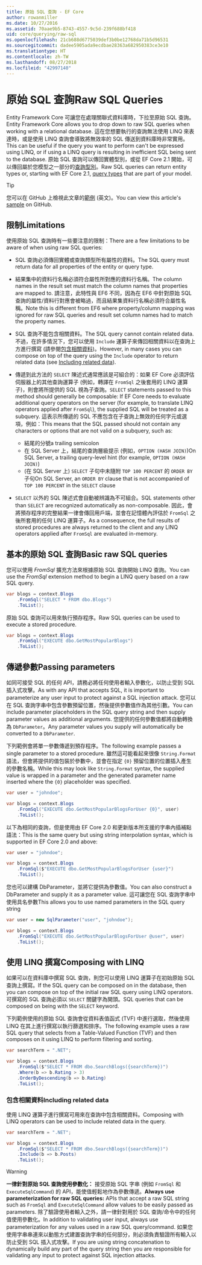 ```yaml
---
title: 原始 SQL 查詢 - EF Core
author: rowanmiller
ms.date: 10/27/2016
ms.assetid: 70aae9b5-8743-4557-9c5d-239f688bf418
uid: core/querying/raw-sql
ms.openlocfilehash: 21cb688d6775039def3b0be12768da71b5d96531
ms.sourcegitcommit: dadee5905ada9ecdbae28363a682950383ce3e10
ms.translationtype: HT
ms.contentlocale: zh-TW
ms.lasthandoff: 08/27/2018
ms.locfileid: "42997140"
---
```

# <a name="raw-sql-queries"></a><span data-ttu-id="644df-102">原始 SQL 查詢</span><span class="sxs-lookup"><span data-stu-id="644df-102">Raw SQL Queries</span></span>

<span data-ttu-id="644df-103">Entity Framework Core 可讓您在處理關聯式資料庫時，下拉至原始 SQL 查詢。</span><span class="sxs-lookup"><span data-stu-id="644df-103">Entity Framework Core allows you to drop down to raw SQL queries when working with a relational database.</span></span> <span data-ttu-id="644df-104">這在您想要執行的查詢無法使用 LINQ 來表達時，或是使用 LINQ 查詢會導致將無效率的 SQL 傳送到資料庫時非常實用。</span><span class="sxs-lookup"><span data-stu-id="644df-104">This can be useful if the query you want to perform can't be expressed using LINQ, or if using a LINQ query is resulting in inefficient SQL being sent to the database.</span></span> <span data-ttu-id="644df-105">原始 SQL 查詢可以傳回實體型別，或從 EF Core 2.1 開始，可以傳回屬於您模型之一部分的[查詢型別](xref:core/modeling/query-types)。</span><span class="sxs-lookup"><span data-stu-id="644df-105">Raw SQL queries can return entity types or, starting with EF Core 2.1, [query types](xref:core/modeling/query-types) that are part of your model.</span></span>

> [!TIP]  
> <span data-ttu-id="644df-106">您可以在 GitHub 上檢視此文章的[範例](https://github.com/aspnet/EntityFramework.Docs/tree/master/samples/core/Querying) \(英文\)。</span><span class="sxs-lookup"><span data-stu-id="644df-106">You can view this article's [sample](https://github.com/aspnet/EntityFramework.Docs/tree/master/samples/core/Querying) on GitHub.</span></span>

## <a name="limitations"></a><span data-ttu-id="644df-107">限制</span><span class="sxs-lookup"><span data-stu-id="644df-107">Limitations</span></span>

<span data-ttu-id="644df-108">使用原始 SQL 查詢時有一些要注意的限制：</span><span class="sxs-lookup"><span data-stu-id="644df-108">There are a few limitations to be aware of when using raw SQL queries:</span></span>

* <span data-ttu-id="644df-109">SQL 查詢必須傳回實體或查詢類型所有屬性的資料。</span><span class="sxs-lookup"><span data-stu-id="644df-109">The SQL query must return data for all properties of the entity or query type.</span></span>

* <span data-ttu-id="644df-110">結果集中的資料行名稱必須符合屬性所對應的資料行名稱。</span><span class="sxs-lookup"><span data-stu-id="644df-110">The column names in the result set must match the column names that properties are mapped to.</span></span> <span data-ttu-id="644df-111">請注意，此特性與 EF6 不同，因為在 EF6 中針對原始 SQL 查詢的屬性/資料行對應會被略過，而且結果集資料行名稱必須符合屬性名稱。</span><span class="sxs-lookup"><span data-stu-id="644df-111">Note this is different from EF6 where property/column mapping was ignored for raw SQL queries and result set column names had to match the property names.</span></span>

* <span data-ttu-id="644df-112">SQL 查詢不能包含相關資料。</span><span class="sxs-lookup"><span data-stu-id="644df-112">The SQL query cannot contain related data.</span></span> <span data-ttu-id="644df-113">不過，在許多情況下，您可以使用 `Include` 運算子來傳回相關資料以在查詢上方進行撰寫 (請參閱[包含相關資料](#including-related-data))。</span><span class="sxs-lookup"><span data-stu-id="644df-113">However, in many cases you can compose on top of the query using the `Include` operator to return related data (see [Including related data](#including-related-data)).</span></span>

* <span data-ttu-id="644df-114">傳遞到此方法的 `SELECT` 陳述式通常應該是可組合的：如果 EF Core 必須評估伺服器上的其他查詢運算子 (例如，轉譯在 `FromSql` 之後套用的 LINQ 運算子)，則會將所提供的 SQL 視為子查詢。</span><span class="sxs-lookup"><span data-stu-id="644df-114">`SELECT` statements passed to this method should generally be composable: If EF Core needs to evaluate additional query operators on the server (for example, to translate LINQ operators applied after `FromSql`), the supplied SQL will be treated as a subquery.</span></span> <span data-ttu-id="644df-115">這表示所傳遞的 SQL 不應包含在子查詢上無效的任何字元或選項，例如：</span><span class="sxs-lookup"><span data-stu-id="644df-115">This means that the SQL passed should not contain any characters or options that are not valid on a subquery, such as:</span></span>
  * <span data-ttu-id="644df-116">結尾的分號</span><span class="sxs-lookup"><span data-stu-id="644df-116">a trailing semicolon</span></span>
  * <span data-ttu-id="644df-117">在 SQL Server 上，結尾的查詢層級提示 (例如，`OPTION (HASH JOIN)`)</span><span class="sxs-lookup"><span data-stu-id="644df-117">On SQL Server, a trailing query-level hint (for example, `OPTION (HASH JOIN)`)</span></span>
  * <span data-ttu-id="644df-118">(在 SQL Server 上) `SELECT` 子句中未隨附 `TOP 100 PERCENT` 的 `ORDER BY` 子句</span><span class="sxs-lookup"><span data-stu-id="644df-118">On SQL Server, an `ORDER BY` clause that is not accompanied of `TOP 100 PERCENT` in the `SELECT` clause</span></span>

* <span data-ttu-id="644df-119">`SELECT` 以外的 SQL 陳述式會自動被辨識為不可組合。</span><span class="sxs-lookup"><span data-stu-id="644df-119">SQL statements other than `SELECT` are recognized automatically as non-composable.</span></span> <span data-ttu-id="644df-120">因此，會將預存程序的完整結果一律會傳回用戶端，並會在記憶體內評估於 `FromSql` 之後所套用的任何 LINQ 運算子。</span><span class="sxs-lookup"><span data-stu-id="644df-120">As a consequence, the full results of stored procedures are always returned to the client and any LINQ operators applied after `FromSql` are evaluated in-memory.</span></span>

## <a name="basic-raw-sql-queries"></a><span data-ttu-id="644df-121">基本的原始 SQL 查詢</span><span class="sxs-lookup"><span data-stu-id="644df-121">Basic raw SQL queries</span></span>

<span data-ttu-id="644df-122">您可以使用 *FromSql* 擴充方法來根據原始 SQL 查詢開始 LINQ 查詢。</span><span class="sxs-lookup"><span data-stu-id="644df-122">You can use the *FromSql* extension method to begin a LINQ query based on a raw SQL query.</span></span>

<!-- [!code-csharp[Main](samples/core/Querying/Querying/RawSQL/Sample.cs)] -->
``` csharp
var blogs = context.Blogs
    .FromSql("SELECT * FROM dbo.Blogs")
    .ToList();
```

<span data-ttu-id="644df-123">原始 SQL 查詢可以用來執行預存程序。</span><span class="sxs-lookup"><span data-stu-id="644df-123">Raw SQL queries can be used to execute a stored procedure.</span></span>

<!-- [!code-csharp[Main](samples/core/Querying/Querying/RawSQL/Sample.cs)] -->
``` csharp
var blogs = context.Blogs
    .FromSql("EXECUTE dbo.GetMostPopularBlogs")
    .ToList();
```

## <a name="passing-parameters"></a><span data-ttu-id="644df-124">傳遞參數</span><span class="sxs-lookup"><span data-stu-id="644df-124">Passing parameters</span></span>

<span data-ttu-id="644df-125">如同可接受 SQL 的任何 API，請務必將任何使用者輸入參數化，以防止受到 SQL 插入式攻擊。</span><span class="sxs-lookup"><span data-stu-id="644df-125">As with any API that accepts SQL, it is important to parameterize any user input to protect against a SQL injection attack.</span></span> <span data-ttu-id="644df-126">您可以在 SQL 查詢字串中包含參數預留位置，然後提供參數值作為其他引數。</span><span class="sxs-lookup"><span data-stu-id="644df-126">You can include parameter placeholders in the SQL query string and then supply parameter values as additional arguments.</span></span> <span data-ttu-id="644df-127">您提供的任何參數值都將自動轉換為 `DbParameter`。</span><span class="sxs-lookup"><span data-stu-id="644df-127">Any parameter values you supply will automatically be converted to a `DbParameter`.</span></span>

<span data-ttu-id="644df-128">下列範例會將單一參數傳遞到預存程序。</span><span class="sxs-lookup"><span data-stu-id="644df-128">The following example passes a single parameter to a stored procedure.</span></span> <span data-ttu-id="644df-129">雖然這可能看起來很像 `String.Format` 語法，但會將提供的值包裝於參數中，並會在指定 `{0}` 預留位置的位置插入產生的參數名稱。</span><span class="sxs-lookup"><span data-stu-id="644df-129">While this may look like `String.Format` syntax, the supplied value is wrapped in a parameter and the generated parameter name inserted where the `{0}` placeholder was specified.</span></span>

<!-- [!code-csharp[Main](samples/core/Querying/Querying/RawSQL/Sample.cs)] -->
``` csharp
var user = "johndoe";

var blogs = context.Blogs
    .FromSql("EXECUTE dbo.GetMostPopularBlogsForUser {0}", user)
    .ToList();
```

<span data-ttu-id="644df-130">以下為相同的查詢，但是使用由 EF Core 2.0 和更新版本所支援的字串內插補點語法：</span><span class="sxs-lookup"><span data-stu-id="644df-130">This is the same query but using string interpolation syntax, which is supported in EF Core 2.0 and above:</span></span>

<!-- [!code-csharp[Main](samples/core/Querying/Querying/RawSQL/Sample.cs)] -->
``` csharp
var user = "johndoe";

var blogs = context.Blogs
    .FromSql($"EXECUTE dbo.GetMostPopularBlogsForUser {user}")
    .ToList();
```

<span data-ttu-id="644df-131">您也可以建構 DbParameter，並將它提供為參數值。</span><span class="sxs-lookup"><span data-stu-id="644df-131">You can also construct a DbParameter and supply it as a parameter value.</span></span> <span data-ttu-id="644df-132">這可讓您在 SQL 查詢字串中使用具名參數</span><span class="sxs-lookup"><span data-stu-id="644df-132">This allows you to use named parameters in the SQL query string</span></span>

<!-- [!code-csharp[Main](samples/core/Querying/Querying/RawSQL/Sample.cs)] -->
``` csharp
var user = new SqlParameter("user", "johndoe");

var blogs = context.Blogs
    .FromSql("EXECUTE dbo.GetMostPopularBlogsForUser @user", user)
    .ToList();
```

## <a name="composing-with-linq"></a><span data-ttu-id="644df-133">使用 LINQ 撰寫</span><span class="sxs-lookup"><span data-stu-id="644df-133">Composing with LINQ</span></span>

<span data-ttu-id="644df-134">如果可以在資料庫中撰寫 SQL 查詢，則您可以使用 LINQ 運算子在初始原始 SQL 查詢上撰寫。</span><span class="sxs-lookup"><span data-stu-id="644df-134">If the SQL query can be composed on in the database, then you can compose on top of the initial raw SQL query using LINQ operators.</span></span> <span data-ttu-id="644df-135">可撰寫的 SQL 查詢必須以 `SELECT` 關鍵字為開頭。</span><span class="sxs-lookup"><span data-stu-id="644df-135">SQL queries that can be composed on being with the `SELECT` keyword.</span></span>

<span data-ttu-id="644df-136">下列範例使用的原始 SQL 查詢會從資料表值函式 (TVF) 中進行選取，然後使用 LINQ 在其上進行撰寫以執行篩選和排序。</span><span class="sxs-lookup"><span data-stu-id="644df-136">The following example uses a raw SQL query that selects from a Table-Valued Function (TVF) and then composes on it using LINQ to perform filtering and sorting.</span></span>

<!-- [!code-csharp[Main](samples/core/Querying/Querying/RawSQL/Sample.cs)] -->
``` csharp
var searchTerm = ".NET";

var blogs = context.Blogs
    .FromSql($"SELECT * FROM dbo.SearchBlogs({searchTerm})")
    .Where(b => b.Rating > 3)
    .OrderByDescending(b => b.Rating)
    .ToList();
```

### <a name="including-related-data"></a><span data-ttu-id="644df-137">包含相關資料</span><span class="sxs-lookup"><span data-stu-id="644df-137">Including related data</span></span>

<span data-ttu-id="644df-138">使用 LINQ 運算子進行撰寫可用來在查詢中包含相關資料。</span><span class="sxs-lookup"><span data-stu-id="644df-138">Composing with LINQ operators can be used to include related data in the query.</span></span>

<!-- [!code-csharp[Main](samples/core/Querying/Querying/RawSQL/Sample.cs)] -->
``` csharp
var searchTerm = ".NET";

var blogs = context.Blogs
    .FromSql($"SELECT * FROM dbo.SearchBlogs({searchTerm})")
    .Include(b => b.Posts)
    .ToList();
```

> [!WARNING]  
> <span data-ttu-id="644df-139">**一律針對原始 SQL 查詢使用參數化：** 接受原始 SQL 字串 (例如 `FromSql` 和 `ExecuteSqlCommand`) 的 API，能使值輕鬆地作為參數傳遞。</span><span class="sxs-lookup"><span data-stu-id="644df-139">**Always use parameterization for raw SQL queries:** APIs that accept a raw SQL string such as `FromSql` and `ExecuteSqlCommand` allow values to be easily passed as parameters.</span></span> <span data-ttu-id="644df-140">除了驗證使用者輸入之外，請一律針對用於 SQL 查詢/命令中的任何值使用參數化。</span><span class="sxs-lookup"><span data-stu-id="644df-140">In addition to validating user input, always use parameterization for any values used in a raw SQL query/command.</span></span> <span data-ttu-id="644df-141">如果您使用字串串連來以動態方式建置查詢字串的任何部分，則必須負責驗證所有輸入以防止受到 SQL 插入式攻擊。</span><span class="sxs-lookup"><span data-stu-id="644df-141">If you are using string concatenation to dynamically build any part of the query string then you are responsible for validating any input to protect against SQL injection attacks.</span></span>
